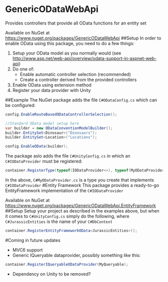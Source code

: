# GenericODataWebApi
Provides controllers that provide all OData functions for an entity set

Available on NuGet at https://www.nuget.org/packages/GenericODataWebApi
##Setup
In order to enable OData using this package, you need to do a few things:

1. Setup your OData model as you normally would (see http://www.asp.net/web-api/overview/odata-support-in-aspnet-web-api)
2. Do one of:
	* Enable automatic controller selection (recommended)
	* Create a controller derived from the provided controllers
3. Enable OData using extension method
4. Register your data provider with Unity

##Example
The NuGet package adds the file ``C#ODataConfig.cs`` which can be configured:
```C#
config.EnableRouteBasedODataControllerSelection();

//Standard OData model setup here
var builder = new ODataConventionModelBuilder();
builder.EntitySet<Dinosaur>("Dinosaurs");
builder.EntitySet<Location>("Locations");

config.EnableOData(builder);
```
The package aslo adds the file ``C#UnityConfig.cs`` in which an ``C#IODataProvider`` must be registered:
```C#
container.RegisterType(typeof(IODataProvider<>), typeof(MyODataProvider<>));
```
In the above, ``C#MyODataProvider.cs`` is a type you create that implements ``C#IODataProvider``
#Entity Framework
This package provides a ready-to-go EntityFramework implementation of the ``C#IODataProvider``

Available on NuGet at https://www.nuget.org/packages/GenericODataWebApi.EntityFramework
##Setup
Setup your project as described in the examples above, but when it comes to ``C#UnityConfig.cs`` simply do the following, where ``C#JurassicEntities`` is the name of your ``C#DbContext``
```C#
container.RegisterEntityFrameworkOData<JurassicEntities>();
```
#Coming in future updates
* MVC6 support
* Generic IQueryable dataprovider, possibly something like this:
```C#
container.RegisterIQueryableODataProvider(MyQueryable);
```
* Dependency on Unity to be removed?
